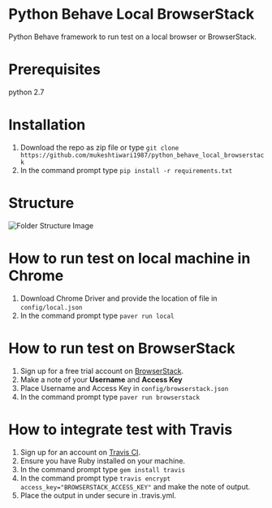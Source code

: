 # Python Behave Local BrowserStack
Python Behave framework to run test on a local browser or BrowserStack.

# Prerequisites
python 2.7

# Installation
1. Download the repo as zip file or type
```git clone https://github.com/mukeshtiwari1987/python_behave_local_browserstack```
2. In the command prompt type
```pip install -r requirements.txt```

# Structure
![Folder Structure Image](https://i.ibb.co/cyBmmPT/Screen-Shot-2019-02-05-at-1-55-54-AM.png)

# How to run test on local machine in Chrome
1. Download Chrome Driver and provide the location of file in ```config/local.json```
2. In the command prompt type
```paver run local```

# How to run test on BrowserStack
1. Sign up for a free trial account on [BrowserStack](https://www.browserstack.com/).
2. Make a note of your __Username__ and __Access Key__
3. Place Username and Access Key in ```config/browserstack.json```
4. In the command prompt type
```paver run browserstack```

# How to integrate test with Travis
1. Sign up for an account on [Travis CI](https://travis-ci.org/).
2. Ensure you have Ruby installed on your machine.
3. In the command prompt type
```gem install travis```
4. In the command prompt type ```travis encrypt access_key="BROWSERSTACK_ACCESS_KEY"``` and make the note of output.
5. Place the output in under secure in .travis.yml.